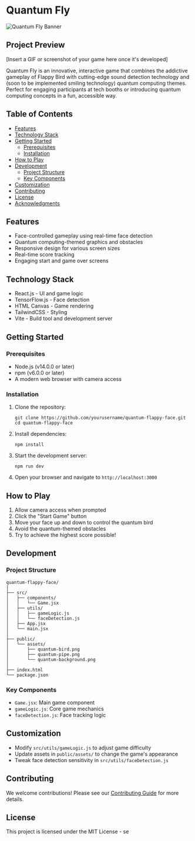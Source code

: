 # Quantum Fly

![Quantum Fly Banner](./assets/quantum-flappy-face-banner.png)

## Project Preview

[Insert a GIF or screenshot of your game here once it's developed]

Quantum Fly is an innovative, interactive game that combines the addictive gameplay of Flappy Bird with cutting-edge sound detection technology and (soon to be implemented smiling technology) quantum computing themes. Perfect for engaging participants at tech booths or introducing quantum computing concepts in a fun, accessible way.

## Table of Contents

- [Features](#features)
- [Technology Stack](#technology-stack)
- [Getting Started](#getting-started)
  - [Prerequisites](#prerequisites)
  - [Installation](#installation)
- [How to Play](#how-to-play)
- [Development](#development)
  - [Project Structure](#project-structure)
  - [Key Components](#key-components)
- [Customization](#customization)
- [Contributing](#contributing)
- [License](#license)
- [Acknowledgments](#acknowledgments)

## Features

- Face-controlled gameplay using real-time face detection
- Quantum computing-themed graphics and obstacles
- Responsive design for various screen sizes
- Real-time score tracking
- Engaging start and game over screens

## Technology Stack

- React.js - UI and game logic
- TensorFlow.js - Face detection
- HTML Canvas - Game rendering
- TailwindCSS - Styling
- Vite - Build tool and development server

## Getting Started

### Prerequisites

- Node.js (v14.0.0 or later)
- npm (v6.0.0 or later)
- A modern web browser with camera access

### Installation

1. Clone the repository:
   ```
   git clone https://github.com/yourusername/quantum-flappy-face.git
   cd quantum-flappy-face
   ```

2. Install dependencies:
   ```
   npm install
   ```

3. Start the development server:
   ```
   npm run dev
   ```

4. Open your browser and navigate to `http://localhost:3000`

## How to Play

1. Allow camera access when prompted
2. Click the "Start Game" button
3. Move your face up and down to control the quantum bird
4. Avoid the quantum-themed obstacles
5. Try to achieve the highest score possible!

## Development

### Project Structure

```
quantum-flappy-face/
│
├── src/
│   ├── components/
│   │   └── Game.jsx
│   ├── utils/
│   │   ├── gameLogic.js
│   │   └── faceDetection.js
│   ├── App.jsx
│   └── main.jsx
│
├── public/
│   └── assets/
│       ├── quantum-bird.png
│       ├── quantum-pipe.png
│       └── quantum-background.png
│
├── index.html
└── package.json
```

### Key Components

- `Game.jsx`: Main game component
- `gameLogic.js`: Core game mechanics
- `faceDetection.js`: Face tracking logic

## Customization

- Modify `src/utils/gameLogic.js` to adjust game difficulty
- Update assets in `public/assets/` to change the game's appearance
- Tweak face detection sensitivity in `src/utils/faceDetection.js`

## Contributing

We welcome contributions! Please see our [Contributing Guide](CONTRIBUTING.md) for more details.

## License

This project is licensed under the MIT License - se